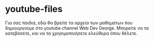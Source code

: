 # youtube-files
Για σας παιδιά, εδώ θα βρείτε τα αρχεία των μαθημάτων που δημιουργούμε στο youtube channel Web Dev George.
Μπορείτε να τα κατεβάσετε, και να τα χρησιμοποιήσετε ελεύθερα όπου θέλετε. 
